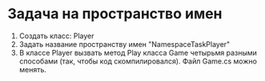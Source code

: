 # Задача на пространство имен

1. Создать класс: Player
2. Задать название пространству имен "NamespaceTaskPlayer"
3. В классе Player вызвать метод Play класса Game четырьмя разными способами (так, чтобы код скомпилировался). Файл Game.cs можно менять.